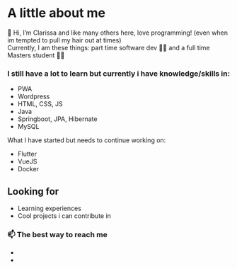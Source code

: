 # A little about me
👋 Hi, I’m Clarissa and like many others here, love programming! (even when im tempted to pull my hair out at times)  
Currently, I am these things: part time software dev 👩‍💻 and a full time Masters student 🧑‍🎓

### I still have a lot to learn but currently i have knowledge/skills in:
- PWA
- Wordpress
- HTML, CSS, JS
- Java
- Springboot, JPA, Hibernate
- MySQL

What I have started but needs to continue working on:
- Flutter
- VueJS
- Docker


## Looking for
- Learning experiences
- Cool projects i can contribute in

### 📫 The best way to reach me
- 
- 

<!---
clarissawong/clarissawong is a ✨ special ✨ repository because its `README.md` (this file) appears on your GitHub profile.
You can click the Preview link to take a look at your changes.
--->
